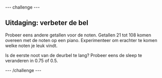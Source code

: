 --- challenge ---

## Uitdaging: verbeter de bel

Probeer eens andere getallen voor de noten. Getallen 21 tot 108 komen overeen met de noten op een piano. Experimenteer om erachter te komen welke noten je leuk vindt.

Is de eerste noot van de deurbel te lang? Probeer eens de sleep te veranderen in 0.75 of 0.5.

--- /challenge ---